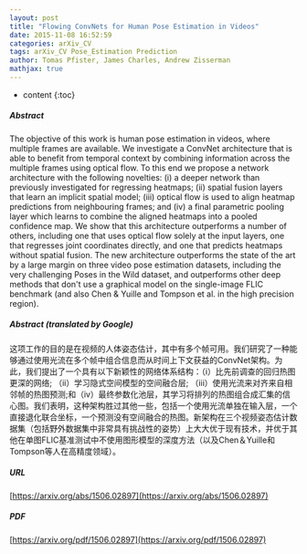 ```yaml
---
layout: post
title: "Flowing ConvNets for Human Pose Estimation in Videos"
date: 2015-11-08 16:52:59
categories: arXiv_CV
tags: arXiv_CV Pose_Estimation Prediction
author: Tomas Pfister, James Charles, Andrew Zisserman
mathjax: true
---
```


* content
{:toc}

##### Abstract
The objective of this work is human pose estimation in videos, where multiple frames are available. We investigate a ConvNet architecture that is able to benefit from temporal context by combining information across the multiple frames using optical flow. To this end we propose a network architecture with the following novelties: (i) a deeper network than previously investigated for regressing heatmaps; (ii) spatial fusion layers that learn an implicit spatial model; (iii) optical flow is used to align heatmap predictions from neighbouring frames; and (iv) a final parametric pooling layer which learns to combine the aligned heatmaps into a pooled confidence map. We show that this architecture outperforms a number of others, including one that uses optical flow solely at the input layers, one that regresses joint coordinates directly, and one that predicts heatmaps without spatial fusion. The new architecture outperforms the state of the art by a large margin on three video pose estimation datasets, including the very challenging Poses in the Wild dataset, and outperforms other deep methods that don't use a graphical model on the single-image FLIC benchmark (and also Chen & Yuille and Tompson et al. in the high precision region).

##### Abstract (translated by Google)
这项工作的目的是在视频的人体姿态估计，其中有多个帧可用。我们研究了一种能够通过使用光流在多个帧中组合信息而从时间上下文获益的ConvNet架构。为此，我们提出了一个具有以下新颖性的网络体系结构：（i）比先前调查的回归热图更深的网络; （ii）学习隐式空间模型的空间融合层; （iii）使用光流来对齐来自相邻帧的热图预测;和（iv）最终参数化池层，其学习将排列的热图组合成汇集的信心图。我们表明，这种架构胜过其他一些，包括一个使用光流单独在输入层，一个直接退化联合坐标，一个预测没有空间融合的热图。新架构在三个视频姿态估计数据集（包括野外数据集中非常具有挑战性的姿势）上大大优于现有技术，并优于其他在单图FLIC基准测试中不使用图形模型的深度方法（以及Chen＆Yuille和Tompson等人在高精度领域）。

##### URL
[https://arxiv.org/abs/1506.02897](https://arxiv.org/abs/1506.02897)

##### PDF
[https://arxiv.org/pdf/1506.02897](https://arxiv.org/pdf/1506.02897)

